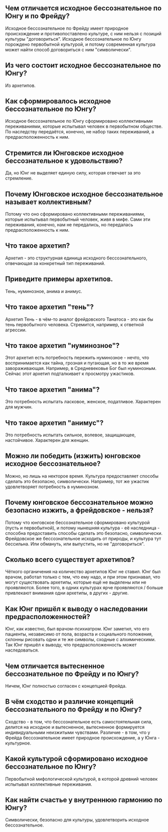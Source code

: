 ## Чем отличается исходное бессознательное по Юнгу и по Фрейду?
Исходное бессознательное по Фрейду имеет природное происхождение и противопоставлено культуре, с ним нельзя с позиций культуры "договориться".
Исходное бессознательное по Юнгу порождено первобытной культурой, и потому современная культура может найти способ договориться с ним "символически".

## Из чего состоит исходное бессознательное по Юнгу?
Из архетипов.

## Как сформировалось исходное бессознательное по Юнгу?
Исходное бессознательное по Юнгу сформировано коллективными переживаниями, которые испытывал человек в первобытном обществе.
По наследству передаётся, конечно, не набор таких переживаний, а предрасположенность к ним.

## Стремится ли Юнговское исходное бессознательное к удовольствию?
Да, но Юнг не выделяет единую силу, которая отвечает за это стремление.

## Почему Юнговское исходное бессознательное называет коллективным?
Потому что оно сформировано коллективными переживаниями, которые испытывал первобытный человек, живя в мифе.
Сами эти переживания, конечно, нам не передались, но передалась предрасположенность к ним.

## Что такое архетип?
Архетип - это структурная единица исходного бессознательного, отвечающая за конкретный тип переживаний.

## Приведите примеры архетипов.
Тень, нуминозное, анима и анимус.

## Что такое архетип "тень"?
Архетип Тень - в чём-то аналог  фрейдовского Танатоса - это как бы тень первобытного человека.
Стремится, например, к ответной агрессии.

## Что такое архетип "нуминозное"?
Этот архетип есть потребность пережить нуминозное - нечто, что воспринимается как тайна, грозная и пугающая, но в то же время завораживающая.
Например, в Средневековье Бог был нуминозным.
Сейчас этот архетип подталкивает к просмотру ужастиков.

## Что такое архетип "анима"?
Это потребность испытать ласковое, женское, податливое.
Характерен для мужчин.

## Что такое архетип "анимус"?
Это потребность испытать сильное, волевое, защищающее, настойчивое.
Характерен для женщин.

## Можно ли победить (изжить) юнговское исходное бессознательное?
Можно, но лишь на некторое время.
Культура предоставляет способы сделать это безопасно, символически.
Например, тот же ужастик удовлетворяет потребность в нуминозном.

## Почему юнговское бессознательное можно безопасно изжить, а фрейдовское - нельзя?
Потому что юнговское бессознательное сформировано культурой (пусть и первобытной), и потому нынешняя культура - её наследница - способна предоставить способы сделать это безопасно, символически.
Фрейдовское же бессознательное исходить от природы, и культура тут бессильна.
Или обмануть, или выпустить, но не "договориться".

## Сколько всего существует архетипов?
Чёткого органичения на количество архетипов Юнг не ставил.
Юнг был врачом, работал только с тем, что ему надо, и при этом признавал, что могут существовать архетипы, которые ещё не выделены или не проявляются.
Более того, в одних культурах ярче проявляются / больше привлекают внимания одни архетипы, в других - другие.

## Как Юнг пришёл к выводу о наследовании предрасположенностей?
Юнг, как известно, был врачом-психиатром.
Юнг заметил, что его пациенты, независимо от пола, возраста и социального положения, склонны рисовать одни и те же символы, сходные с алхимическими.
Так Юнг пришёл к выводу, что предрасположенность может наследоваться.

## Чем отличается вытесненное бессознательное по Фрейду и по Юнгу?
Ничем, Юнг полностью согласен с концепцией Фрейда.

## В чём сходство и различие концепций бессознательного по Фрейду и по Юнгу?
Сходство - в том, что бессознательное есть самостоятельная сила, делится на исходное и вытесненное, вытесненное формируется индивидуальными неизжитыми чувствами.
Различие - в том, что у Фрейда бессознательное имеет природное происхождение, а у Юнга - культурное.

## Какой культурой сформировано исходное бессознательное по Юнгу?
Первобытной мифологической культурой, в которой древний человек испытывал коллективные переживания.

## Как найти счастье у внутреннюю гармонию по Юнгу?
Символически, безопасно для культуры, удовлетворить исходное бессознательное.


